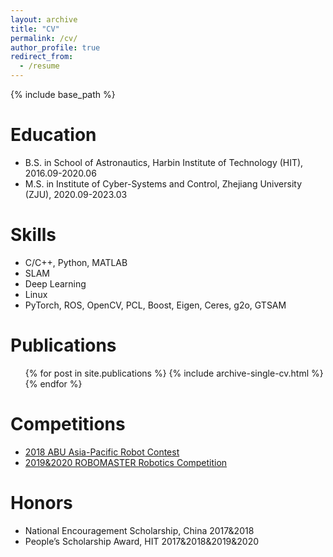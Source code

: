 ```yaml
---
layout: archive
title: "CV"
permalink: /cv/
author_profile: true
redirect_from:
  - /resume
---
```


{% include base_path %}

Education
======
* B.S. in School of Astronautics, Harbin Institute of Technology (HIT), 2016.09-2020.06
* M.S. in Institute of Cyber-Systems and Control, Zhejiang University (ZJU), 2020.09-2023.03

<!-- Work experience
======
None -->

  
Skills
======
* C/C++, Python, MATLAB
* SLAM
* Deep Learning
* Linux
* PyTorch, ROS, OpenCV, PCL, Boost, Eigen, Ceres, g2o, GTSAM

Publications
======
  <ul>{% for post in site.publications %}
    {% include archive-single-cv.html %}
  {% endfor %}</ul>

Competitions
======
* [2018 ABU Asia-Pacific Robot Contest](https://www.aburobocon2022.com/)
* [2019&2020 ROBOMASTER Robotics Competition](https://www.robomaster.com/en-US)

Honors
======
* National Encouragement Scholarship, China 2017&2018
* People’s Scholarship Award, HIT 2017&2018&2019&2020
  
<!-- Talks
======
  <ul>{% for post in site.talks %}
    {% include archive-single-talk-cv.html %}
  {% endfor %}</ul> -->
  
<!-- Teaching
======
  <ul>{% for post in site.teaching %}
    {% include archive-single-cv.html %}
  {% endfor %}</ul> -->
  
<!-- Service and leadership
======
* Currently signed in to 43 different slack teams -->
